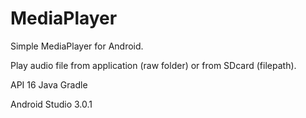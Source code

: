 # MediaPlayer

Simple MediaPlayer for Android. 

Play audio file from application (raw folder) or from SDcard (filepath).

API 16
Java
Gradle

Android Studio 3.0.1
